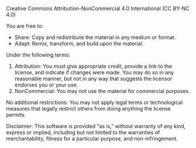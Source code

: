 Creative Commons Attribution-NonCommercial 4.0 International (CC BY-NC 4.0)

You are free to:
- Share: Copy and redistribute the material in any medium or format.
- Adapt: Remix, transform, and build upon the material.

Under the following terms:
1. Attribution: You must give appropriate credit, provide a link to the license, and indicate if changes were made. You may do so in any reasonable manner, but not in any way that suggests the licensor endorses you or your use.
2. NonCommercial: You may not use the material for commercial purposes.

No additional restrictions: You may not apply legal terms or technological measures that legally restrict others from doing anything the license permits.

Disclaimer:
This software is provided "as is," without warranty of any kind, express or implied, including but not limited to the warranties of merchantability, fitness for a particular purpose, and non-infringement.
